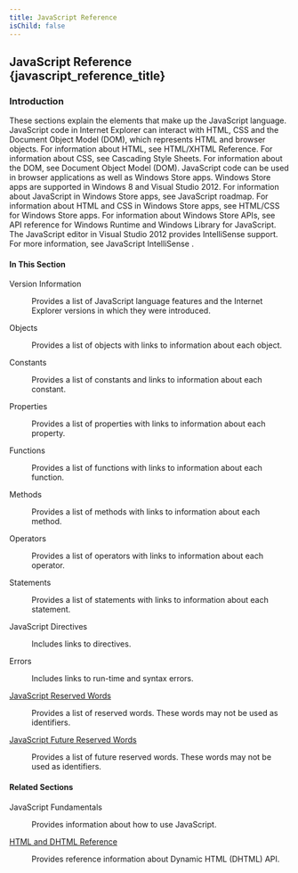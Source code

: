 ```yaml
---
title: JavaScript Reference
isChild: false
---
```


## JavaScript Reference {javascript_reference_title}

### Introduction 

 These sections explain the elements that make up the JavaScript language. JavaScript code in Internet Explorer can interact with HTML, CSS and the Document Object Model (DOM), which represents HTML
and browser objects. For information about HTML, see HTML/XHTML Reference. For information about CSS, see Cascading Style Sheets. For information about the DOM, see Document Object Model (DOM).
JavaScript code can be used in browser applications as well as Windows Store apps. Windows Store apps are supported in Windows 8 and Visual Studio 2012. For information about JavaScript in Windows
Store apps, see JavaScript roadmap. For information about HTML and CSS in Windows Store apps, see HTML/CSS for Windows Store apps. For information about Windows Store APIs, see API reference for
Windows Runtime and Windows Library for JavaScript. The JavaScript editor in Visual Studio 2012 provides IntelliSense support. For more information, see JavaScript IntelliSense .

#### In This Section 

<div id="inThisSectionSection" class="section" name="collapseableSection" style="">
  <dl class="authored">
    <dt>
      Version Information
    </dt>
    <dd>
      <p xmlns:util="util">
        Provides a list of JavaScript language features and the Internet Explorer versions in which they were introduced.
      </p>
    </dd>
    <dt>
      Objects
    </dt>
    <dd>
      <p xmlns:util="util">
        Provides a list of objects with links to information about each object.
      </p>
    </dd>
    <dt>
      Constants
    </dt>
    <dd>
      <p xmlns:util="util">
        Provides a list of constants and links to information about each constant.
      </p>
    </dd>
    <dt>
      Properties
    </dt>
    <dd>
      <p xmlns:util="util">
        Provides a list of properties with links to information about each property.
      </p>
    </dd>
    <dt>
      Functions
    </dt>
    <dd>
      <p xmlns:util="util">
        Provides a list of functions with links to information about each function.
      </p>
    </dd>
    <dt>
      Methods
    </dt>
    <dd>
      <p xmlns:util="util">
        Provides a list of methods with links to information about each method.
      </p>
    </dd>
    <dt>
      Operators
    </dt>
    <dd>
      <p xmlns:util="util">
        Provides a list of operators with links to information about each operator.
      </p>
    </dd>
    <dt>
      Statements
    </dt>
    <dd>
      <p xmlns:util="util">
        Provides a list of statements with links to information about each statement.
      </p>
    </dd>
    <dt>
      JavaScript Directives
    </dt>
    <dd>
      <p xmlns:util="util">
        Includes links to directives.
      </p>
    </dd>
    <dt>
      Errors
    </dt>
    <dd>
      <p xmlns:util="util">
        Includes links to run-time and syntax errors.
      </p>
    </dd>
    <dt>
      <span sdata="link" xmlns:util="util"><a href="ab2c246c-99c7-4594-b598-c91909653e09.htm">JavaScript Reserved Words</a></span>
    </dt>
    <dd>
      <p xmlns:util="util">
        Provides a list of reserved words. These words may not be used as identifiers.
      </p>
    </dd>
    <dt>
      <span sdata="link" xmlns:util="util"><a href="570de156-8e5c-413c-ac04-51120bdbb634.htm">JavaScript Future Reserved Words</a></span>
    </dt>
    <dd>
      <p xmlns:util="util">
        Provides a list of future reserved words. These words may not be used as identifiers.
      </p>
    </dd>
  </dl>
</div>

#### Related Sections 

<div id="relatedSectionsSection" class="section" name="collapseableSection" style="">
  <dl class="authored">
    <dt>
      <span sdata="link" xmlns:util="util">JavaScript Fundamentals</span>
    </dt>
    <dd>
      <p xmlns:util="util">
        Provides information about how to use JavaScript.
      </p>
    </dd>
    <dt>
      <a href="http://go.microsoft.com/fwlink/?LinkId=148095" xmlns:util="util">HTML and DHTML Reference</a>
    </dt>
    <dd>
      <p xmlns:util="util">
        Provides reference information about Dynamic HTML (DHTML) API.
      </p>
    </dd>
  </dl>
</div>

